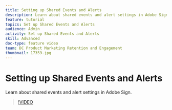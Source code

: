```yaml
---
title: Setting up Shared Events and Alerts
description: Learn about shared events and alert settings in Adobe Sign.
feature: tutorial
topics: Set up Shared Events and Alerts
audience: Admin
activity: Set up Shared Events and Alerts
skill: Advanced
doc-type: feature video
team: DC Product Marketing Retention and Engagement
thumbnail: 17359.jpg
---
```


# Setting up Shared Events and Alerts

Learn about shared events and alert settings in Adobe Sign.

>[!VIDEO](https://video.tv.adobe.com/v/17359?hidetitle=true)